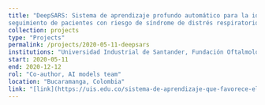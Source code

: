 ```yaml
---
title: "DeepSARS: Sistema de aprendizaje profundo automático para la identificación temprana y
seguimiento de pacientes con riesgo de síndrome de distrés respiratorio agudo"
collection: projects
type: "Projects"
permalink: /projects/2020-05-11-deepsars
institutions: "Universidad Industrial de Santander, Fundación Oftalmológica De Santander Foscal, Universidad Autónoma de Bucaramanga"
start: 2020-05-11
end: 2020-12-12
rol: "Co-author, AI models team"
location: "Bucaramanga, Colombia"
link: "[link](https://uis.edu.co/sistema-de-aprendizaje-que-favorece-el-diagnostico-de-pacientes-con-riesgo-de-sindrome-agudo-respiratorio-destacado-como-un-caso-de-exito-en-santander/)"
---
```

